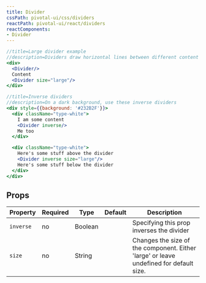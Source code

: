 ```yaml
---
title: Divider
cssPath: pivotal-ui/css/dividers
reactPath: pivotal-ui/react/dividers
reactComponents:
- Divider
---
```


```jsx
//title=Large divider example
//description=Dividers draw horizontal lines between different content groupings
<div>
  <Divider/>
  Content
  <Divider size="large"/>
</div>
```

```jsx
//title=Inverse dividers
//description=On a dark background, use these inverse dividers
<div style={{background: '#232B2F'}}>
  <div className="type-white">
    I am some content
    <Divider inverse/>
    Me too
  </div>

  <div className="type-white">
    Here's some stuff above the divider
    <Divider inverse size="large"/>
    Here's some stuff below the divider
  </div>
</div>
```

## Props

Property  | Required | Type | Default | Description
----------|----------|------|---------|------------
`inverse` | no | Boolean | | Specifying this prop inverses the divider
`size`    | no | String  | | Changes the size of the component. Either 'large' or leave undefined for default size.